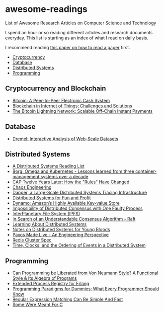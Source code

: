 # awesome-readings
List of Awesome Research Articles on Computer Science and Technology

I spend an hour or so reading different articles and research documents everyday. This list is starting as an index of what I read on daily basis.

I recommend reading [this paper on how to read a paper](https://www.albany.edu/spatial/WebsiteFiles/ResearchAdvices/how-to-read-a-paper.pdf) first.

- [Cryptocurrency](#cryptocurrency-and-blockchain)
- [Database](#database)
- [Distributed Systems](#distributed-systems)
- [Programming](#programming)

## Cryptocurrency and Blockchain

- [Bitcoin: A Peer-to-Peer Electronic Cash System](https://bitcoin.org/bitcoin.pdf)
- [Blockchain in Internet of Things: Challenges and Solutions](https://arxiv.org/ftp/arxiv/papers/1608/1608.05187.pdf)
- [The Bitcoin Lightning Network: Scalable Off-Chain Instant Payments](https://lightning.network/lightning-network-paper.pdf)

## Database

- [Dremel: Interactive Analysis of Web-Scale Datasets](https://static.googleusercontent.com/media/research.google.com/en//pubs/archive/36632.pdf)

## Distributed Systems

- [A Distributed Systems Reading List](https://dancres.github.io/Pages/)
- [Borg, Omega and Kubernetes - Lessons learned from three container-management systems over a decade](http://queue.acm.org/detail.cfm?id=2898444)
- [CAP Twelve Years Later: How the "Rules" Have Changed](https://www.infoq.com/articles/cap-twelve-years-later-how-the-rules-have-changed)
- [Chaos Engineering](http://www.oreilly.com/webops-perf/free/files/chaos-engineering.pdf)
- [Dapper, a Large-Scale Distributed Systems Tracing Infrastructure](https://static.googleusercontent.com/media/research.google.com/en//pubs/archive/36356.pdf)
- [Distributed Systems for Fun and Profit](http://book.mixu.net/distsys/single-page.html)
- [Dynamo: Amazon’s Highly Available Key-value Store](http://www.allthingsdistributed.com/files/amazon-dynamo-sosp2007.pdf)
- [Impossibility of Distributed Consensus with One Faulty Process](http://macs.citadel.edu/rudolphg/csci604/ImpossibilityofConsensus.pdf)
- [InterPlanetary File System (IPFS)](https://github.com/ipfs/papers/raw/master/ipfs-cap2pfs/ipfs-p2p-file-system.pdf)
- [In Search of an Understandable Consensus Algorithm - Raft](https://www.usenix.org/system/files/conference/atc14/atc14-paper-ongaro.pdf)
- [Learning About Distributed Systems](http://alvaro-videla.com/2015/12/learning-about-distributed-systems.html)
- [Notes on Distributed Systems for Young Bloods](https://www.somethingsimilar.com/2013/01/14/notes-on-distributed-systems-for-young-bloods/)
- [Paxos Made Live - An Engineering Perspective](https://www.cs.utexas.edu/users/lorenzo/corsi/cs380d/papers/paper2-1.pdf)
- [Redis Cluster Spec](https://redis.io/topics/cluster-spec)
- [Time, Clocks, and the Ordering of Events in a Distributed System](http://lamport.azurewebsites.net/pubs/time-clocks.pdf)

## Programming

- [Can Programming be Liberated from Von Neumann Style? A Functional Style & Its Algebra of Programs](https://www.cs.ucf.edu/~dcm/Teaching/COT4810-Fall%202012/Literature/Backus.pdf)
- [Extended Process Registry for Erlang](https://github.com/uwiger/gproc/blob/uw-change-license/doc/erlang07-wiger.pdf)
- [Programming Paradigms for Dummies: What Every Programmer Should Know](https://www.info.ucl.ac.be/~pvr/VanRoyChapter.pdf)
- [Regular Expression Matching Can Be Simple And Fast](https://swtch.com/~rsc/regexp/regexp1.html)
- [Some Were Meant For C](https://www.cl.cam.ac.uk/~srk31/research/papers/kell17some-preprint.pdf)
